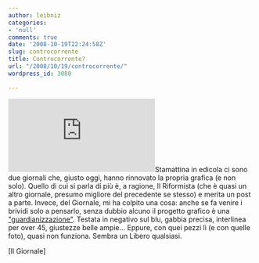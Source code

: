 ```yaml
---
author: leibniz
categories:
- 'null'
comments: true
date: '2008-10-19T22:24:58Z'
slug: controcorrente
title: Controcorrente?
url: "/2008/10/19/controcorrente/"
wordpress_id: 3080

---
```

[![](https://ssp.ilgiornale.it/p.php?a=RWB7bHJLeT1uemwucmhjfm8nITA%2FJzw0Myo9OTs%2BNzkqIi0iJj4jKD87)](https://ssp.ilgiornale.it/p.php?a=RWB7bHJLeT1uemwucmhjfm8nITA%2FJzw0Myo9OTs%2BNzkqIi0iJj4jKD87)Stamattina in edicola ci sono due giornali che, giusto oggi, hanno rinnovato la propria grafica (e non solo). Quello di cui si parla di più è, a ragione, Il Riformista (che è quasi un altro giornale, presumo migliore del precedente se stesso) e merita un post a parte. Invece, del Giornale, mi ha colpito una cosa: anche se fa venire i brividi solo a pensarlo, senza dubbio alcuno il progetto grafico è una ["guardianizzazione"](https://www.ilgiornale.it/fotogallery.pic1?gallery=776&foto=1). Testata in negativo sul blu, gabbia precisa, interlinea per over 45, giustezze belle ampie... Eppure, con quei pezzi lì (e con quelle foto), quasi non funziona. Sembra un Libero qualsiasi.

[Il Giornale]
